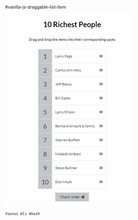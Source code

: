 #vanilla-js-draggable-list-item

<img src="./draggable-list-item.gif" alt="draggable-list-item">

``` Younus Ali Akash ```
